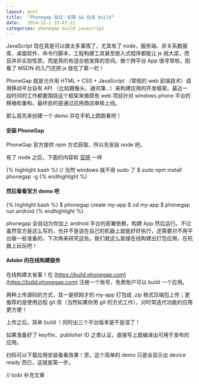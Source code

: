 ```yaml
---
layout: post
title:  "Phonegap 战记：初探 && 在线 build"
date:   2014-12-1 23:47:12
categories: phonegap build javascript 
---
```


JavaScript 现在真是可以做太多事情了，尤其有了 node，服务端、非关系数据库、桌面软件、命令行脚本、工程构建工具甚至嵌入式程序都能让 js 挑大梁，而且并非实验性质，而是真的有适合她发挥的空间。做个跨平台 App 很寻常啦，刚看了 MSDN 的入门还把 js 放在了第一栏！

PhoneGap 就是允许用 HTML + CSS + JavaScript （常规的 web 前端技术）调用移动平台自有 API （比如摄像头、通讯簿...）来构建应用的开发框架。最近一段时间的工作都要围绕这个框架来做原有 web 项目针对 windows phone 平台的移植和重构，最终目的是通过应用商店审核上线。

那么首先来创建一个 demo 并在手机上跑跑看吧！

#### 安装 PhoneGap

PhoneGap 官方提供 npm 方式获取，所以先安装 node 吧。

有了 node 之后，下面的内容和 [官网](http://phonegap.com/install/) 一样

{% highlight bash %}
// 当然 windows 就不用 sudo 了
$ sudo npm install phonegap -g
{% endhighlight %}

#### 然后看看官方 demo 吧

{% highlight bash %}
$ phonegap create my-app
$ cd my-app
$ phonegap run android
{% endhighlight %}

phonegap 会自动为你加上 android 平台的部署依赖，构建 App 然后运行。不过虽然官方是这么写的，也并不是说在自己的机器上就能好好执行，还需要对不用平台做一些准备的，下次再来研究这些。我们就这么直接在线构建出打包应用，在机器上玩玩吧！

#### Adobe 的在线构建服务

在线构建太省事！在 [https://build.phonegap.com](https://build.phonegap.com) 注册一个账号，免费账户可以 build 一个应用。

两种上传源码的方式，其一是把刚才的 my-app 打包成 .zip 格式压缩包上传；更推荐的是使用远程 git 库（当然如果你用 git 的方式工作），对时常迭代功能的应用更方便！

上传之后，简单 build ！同时出三个平台版本是不是湿了！

如果准备好了 keyfile、publisher ID 之类认证，直接写上就编译出可用于发布的应用。

扫码可以下载应用安装看看效果！恩，这个简单的 demo 只是会显示出 device ready 而已，这就是第一步。

// todo 补充文章

